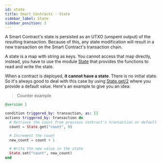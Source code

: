 ```yaml
---
id: state
title: Smart Contracts - State
sidebar_label: State
sidebar_position: 3
---
```


A Smart Contract's state is persisted as an UTXO (unspent output) of the resulting transaction. Because of this, any state modification will result in a new transaction on the Smart Contract's transaction chain.

A state is a map with string as keys. You cannot access that map directly, instead, you have to use the module [State](build/smart-contracts/language/library/state) that provides the functions to read and write the state.

When a contract is deployed, **it cannot have a state**. There is no initial state. So it's always good to deal with this case by using [State.get/2](build/smart-contracts/language/library/state/get2) where you provide a default value. Here's an example to give you an idea:

> Counter example

```elixir
@version 1

condition triggered_by: transaction, as: []
actions triggered_by: transaction do
  # Retrieve the count from previous contract's transaction or default to 0
  count = State.get("count", 0)

  # Increment the count
  new_count = count + 1

  # Write the new value in the state
  State.set("count", new_count)
end
```
